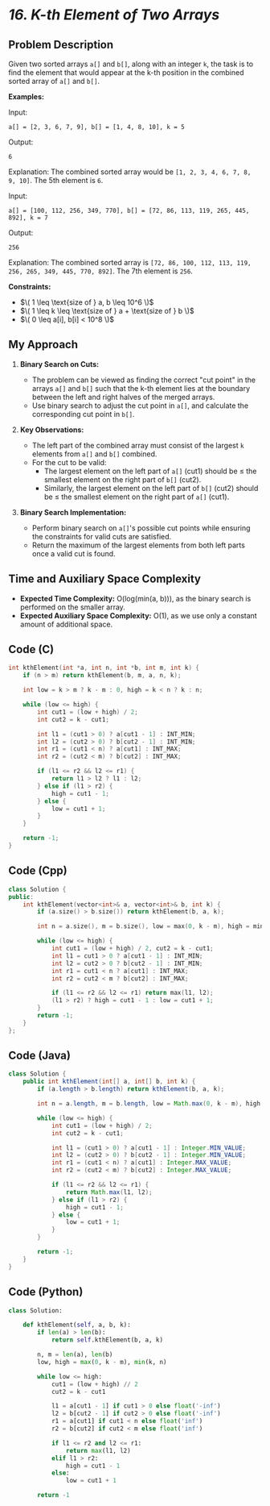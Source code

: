 # *16. K-th Element of Two Arrays*



## Problem Description

Given two sorted arrays `a[]` and `b[]`, along with an integer `k`, the task is to find the element that would appear at the k-th position in the combined sorted array of `a[]` and `b[]`.

**Examples:**

Input:  
```
a[] = [2, 3, 6, 7, 9], b[] = [1, 4, 8, 10], k = 5
```
Output:  
```
6
```
Explanation: The combined sorted array would be `[1, 2, 3, 4, 6, 7, 8, 9, 10]`. The 5th element is `6`.

Input:  
```
a[] = [100, 112, 256, 349, 770], b[] = [72, 86, 113, 119, 265, 445, 892], k = 7
```
Output:  
```
256
```
Explanation: The combined sorted array is `[72, 86, 100, 112, 113, 119, 256, 265, 349, 445, 770, 892]`. The 7th element is `256`.

**Constraints:**
- $\( 1 \leq \text{size of } a, b \leq 10^6 \)$
- $\( 1 \leq k \leq \text{size of } a + \text{size of } b \)$
- $\( 0 \leq a[i], b[i] < 10^8 \)$



## My Approach

1. **Binary Search on Cuts:**
   - The problem can be viewed as finding the correct "cut point" in the arrays `a[]` and `b[]` such that the k-th element lies at the boundary between the left and right halves of the merged arrays.
   - Use binary search to adjust the cut point in `a[]`, and calculate the corresponding cut point in `b[]`.

2. **Key Observations:**
   - The left part of the combined array must consist of the largest `k` elements from `a[]` and `b[]` combined.
   - For the cut to be valid:
     - The largest element on the left part of `a[]` (cut1) should be ≤ the smallest element on the right part of `b[]` (cut2).
     - Similarly, the largest element on the left part of `b[]` (cut2) should be ≤ the smallest element on the right part of `a[]` (cut1).

3. **Binary Search Implementation:**
   - Perform binary search on `a[]`'s possible cut points while ensuring the constraints for valid cuts are satisfied.
   - Return the maximum of the largest elements from both left parts once a valid cut is found.

## Time and Auxiliary Space Complexity

- **Expected Time Complexity:** O(log(min(a, b))), as the binary search is performed on the smaller array.
- **Expected Auxiliary Space Complexity:** O(1), as we use only a constant amount of additional space.


## Code (C)

```c
int kthElement(int *a, int n, int *b, int m, int k) {
    if (n > m) return kthElement(b, m, a, n, k);

    int low = k > m ? k - m : 0, high = k < n ? k : n;

    while (low <= high) {
        int cut1 = (low + high) / 2;
        int cut2 = k - cut1;

        int l1 = (cut1 > 0) ? a[cut1 - 1] : INT_MIN;
        int l2 = (cut2 > 0) ? b[cut2 - 1] : INT_MIN;
        int r1 = (cut1 < n) ? a[cut1] : INT_MAX;
        int r2 = (cut2 < m) ? b[cut2] : INT_MAX;

        if (l1 <= r2 && l2 <= r1) {
            return l1 > l2 ? l1 : l2;
        } else if (l1 > r2) {
            high = cut1 - 1;
        } else {
            low = cut1 + 1;
        }
    }

    return -1;
}
```


## Code (Cpp)

```cpp
class Solution {
public:
    int kthElement(vector<int>& a, vector<int>& b, int k) {
        if (a.size() > b.size()) return kthElement(b, a, k);

        int n = a.size(), m = b.size(), low = max(0, k - m), high = min(k, n);

        while (low <= high) {
            int cut1 = (low + high) / 2, cut2 = k - cut1;
            int l1 = cut1 > 0 ? a[cut1 - 1] : INT_MIN;
            int l2 = cut2 > 0 ? b[cut2 - 1] : INT_MIN;
            int r1 = cut1 < n ? a[cut1] : INT_MAX;
            int r2 = cut2 < m ? b[cut2] : INT_MAX;

            if (l1 <= r2 && l2 <= r1) return max(l1, l2);
            (l1 > r2) ? high = cut1 - 1 : low = cut1 + 1;
        }
        return -1;
    }
};

```


## Code (Java)

```java
class Solution {
    public int kthElement(int[] a, int[] b, int k) {
        if (a.length > b.length) return kthElement(b, a, k);

        int n = a.length, m = b.length, low = Math.max(0, k - m), high = Math.min(k, n);

        while (low <= high) {
            int cut1 = (low + high) / 2;
            int cut2 = k - cut1;

            int l1 = (cut1 > 0) ? a[cut1 - 1] : Integer.MIN_VALUE;
            int l2 = (cut2 > 0) ? b[cut2 - 1] : Integer.MIN_VALUE;
            int r1 = (cut1 < n) ? a[cut1] : Integer.MAX_VALUE;
            int r2 = (cut2 < m) ? b[cut2] : Integer.MAX_VALUE;

            if (l1 <= r2 && l2 <= r1) {
                return Math.max(l1, l2);
            } else if (l1 > r2) {
                high = cut1 - 1;
            } else {
                low = cut1 + 1;
            }
        }

        return -1;
    }
}
```


## Code (Python)

```python
class Solution:

    def kthElement(self, a, b, k):
        if len(a) > len(b):
            return self.kthElement(b, a, k)

        n, m = len(a), len(b)
        low, high = max(0, k - m), min(k, n)

        while low <= high:
            cut1 = (low + high) // 2
            cut2 = k - cut1

            l1 = a[cut1 - 1] if cut1 > 0 else float('-inf')
            l2 = b[cut2 - 1] if cut2 > 0 else float('-inf')
            r1 = a[cut1] if cut1 < n else float('inf')
            r2 = b[cut2] if cut2 < m else float('inf')

            if l1 <= r2 and l2 <= r1:
                return max(l1, l2)
            elif l1 > r2:
                high = cut1 - 1
            else:
                low = cut1 + 1

        return -1
```

